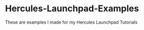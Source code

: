 Hercules-Launchpad-Examples
===========================

These are examples I made for my Hercules Launchpad Tutorials
